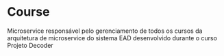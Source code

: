 # Course

Microservice responsável pelo gerenciamento de todos os cursos da arquitetura de microservice do sistema EAD desenvolvido durante o curso Projeto Decoder
